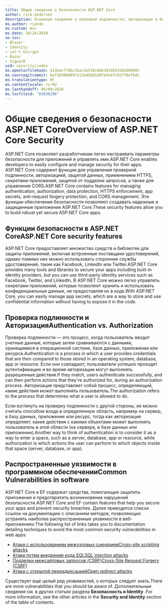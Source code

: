 ```yaml
---
title: Общие сведения о безопасности ASP.NET Core
author: rick-anderson
description: Основные сведения о проверки подлинности, авторизации и безопасности в ASP.NET Core.
ms.author: riande
ms.custom: mvc
ms.date: 10/24/2018
no-loc:
- Blazor
- Identity
- Let's Encrypt
- Razor
- SignalR
uid: security/index
ms.openlocfilehash: 413b4cf786c31ac3a538c8663014b53502d90d0c
ms.sourcegitcommit: 6a71b560d897e13ad5b61d07afe4fcb57f8ef6dc
ms.translationtype: HT
ms.contentlocale: ru-RU
ms.lasthandoff: 06/09/2020
ms.locfileid: "83838296"
---
```

# <a name="overview-of-aspnet-core-security"></a><span data-ttu-id="f1531-103">Общие сведения о безопасности ASP.NET Core</span><span class="sxs-lookup"><span data-stu-id="f1531-103">Overview of ASP.NET Core Security</span></span>

<span data-ttu-id="f1531-104">ASP.NET Core позволяет разработчикам легко настраивать параметры безопасности для приложений и управлять ими.</span><span class="sxs-lookup"><span data-stu-id="f1531-104">ASP.NET Core enables developers to easily configure and manage security for their apps.</span></span> <span data-ttu-id="f1531-105">ASP.NET Core содержит функции для управления проверкой подлинности, авторизацией, защитой данных, применением HTTPS, секретами приложений, защитой от подделки запросов, а также для управления CORS.</span><span class="sxs-lookup"><span data-stu-id="f1531-105">ASP.NET Core contains features for managing authentication, authorization, data protection, HTTPS enforcement, app secrets, anti-request forgery protection, and CORS management.</span></span> <span data-ttu-id="f1531-106">Эти функции обеспечения безопасности позволяют создавать надежные и защищенные приложения ASP.NET Core.</span><span class="sxs-lookup"><span data-stu-id="f1531-106">These security features allow you to build robust yet secure ASP.NET Core apps.</span></span>

## <a name="aspnet-core-security-features"></a><span data-ttu-id="f1531-107">Функции безопасности в ASP.NET Core</span><span class="sxs-lookup"><span data-stu-id="f1531-107">ASP.NET Core security features</span></span>

<span data-ttu-id="f1531-108">ASP.NET Core предоставляет множество средств и библиотек для защиты приложений, включая встроенные поставщики удостоверений, однако помимо них можно использовать сторонние службы удостоверений, такие как Facebook, LinkedIn или Twitter.</span><span class="sxs-lookup"><span data-stu-id="f1531-108">ASP.NET Core provides many tools and libraries to secure your apps including built-in identity providers, but you can use third-party identity services such as Facebook, Twitter, and LinkedIn.</span></span> <span data-ttu-id="f1531-109">В ASP.NET Core можно легко управлять секретами приложений, которые позволяют хранить и использовать конфиденциальные данные, не предоставляя их в коде.</span><span class="sxs-lookup"><span data-stu-id="f1531-109">With ASP.NET Core, you can easily manage app secrets, which are a way to store and use confidential information without having to expose it in the code.</span></span>

## <a name="authentication-vs-authorization"></a><span data-ttu-id="f1531-110">Проверка подлинности и Авторизация</span><span class="sxs-lookup"><span data-stu-id="f1531-110">Authentication vs. Authorization</span></span>

<span data-ttu-id="f1531-111">Проверка подлинности — это процесс, когда пользователь вводит учетные данные, которые затем сравниваются с данными, хранящимися в операционной системе, базе данных, приложении или ресурсе.</span><span class="sxs-lookup"><span data-stu-id="f1531-111">Authentication is a process in which a user provides credentials that are then compared to those stored in an operating system, database, app or resource.</span></span> <span data-ttu-id="f1531-112">Если они совпадают, пользователи успешно проходят аутентификацию и во время авторизации могут выполнять разрешенные действия.</span><span class="sxs-lookup"><span data-stu-id="f1531-112">If they match, users authenticate successfully, and can then perform actions that they're authorized for, during an authorization process.</span></span> <span data-ttu-id="f1531-113">Авторизация представляет собой процесс, определяющий, какие действия может выполнять пользователь.</span><span class="sxs-lookup"><span data-stu-id="f1531-113">The authorization refers to the process that determines what a user is allowed to do.</span></span>

<span data-ttu-id="f1531-114">Если взглянуть на проверку подлинности с другой стороны, ее можно считать способом входа в определенную область, например на сервер, в базу данных, приложение или ресурс, тогда как авторизация определяет, какие действия с какими объектами может выполнять пользователь в этой области (на сервере, в базе данных или приложении).</span><span class="sxs-lookup"><span data-stu-id="f1531-114">Another way to think of authentication is to consider it as a way to enter a space, such as a server, database, app or resource, while authorization is which actions the user can perform to which objects inside that space (server, database, or app).</span></span>

## <a name="common-vulnerabilities-in-software"></a><span data-ttu-id="f1531-115">Распространенные уязвимости в программном обеспечении</span><span class="sxs-lookup"><span data-stu-id="f1531-115">Common Vulnerabilities in software</span></span>

<span data-ttu-id="f1531-116">ASP.NET Core и EF содержат средства, помогающие защитить приложения и предотвратить возникновение нарушений безопасности.</span><span class="sxs-lookup"><span data-stu-id="f1531-116">ASP.NET Core and EF contain features that help you secure your apps and prevent security breaches.</span></span> <span data-ttu-id="f1531-117">Далее приводится список ссылок на документацию с описанием методов, позволяющих устранять наиболее распространенные уязвимости в веб-приложениях:</span><span class="sxs-lookup"><span data-stu-id="f1531-117">The following list of links takes you to documentation detailing techniques to avoid the most common security vulnerabilities in web apps:</span></span>

* [<span data-ttu-id="f1531-118">Атаки с использованием межузловых сценариев</span><span class="sxs-lookup"><span data-stu-id="f1531-118">Cross-site scripting attacks</span></span>](xref:security/cross-site-scripting)
* [<span data-ttu-id="f1531-119">Атаки путем внедрения кода SQL</span><span class="sxs-lookup"><span data-stu-id="f1531-119">SQL injection attacks</span></span>](/ef/core/querying/raw-sql)
* [<span data-ttu-id="f1531-120">Подделки межсайтовых запросов (CSRF)</span><span class="sxs-lookup"><span data-stu-id="f1531-120">Cross-Site Request Forgery (CSRF)</span></span>](xref:security/anti-request-forgery)
* [<span data-ttu-id="f1531-121">Атаки с открытой переадресацией</span><span class="sxs-lookup"><span data-stu-id="f1531-121">Open redirect attacks</span></span>](xref:security/preventing-open-redirects)

<span data-ttu-id="f1531-122">Существует еще целый ряд уязвимостей, о которых следует знать.</span><span class="sxs-lookup"><span data-stu-id="f1531-122">There are more vulnerabilities that you should be aware of.</span></span> <span data-ttu-id="f1531-123">Дополнительные сведения см. в других статьях раздела **Безопасность и Identity** .</span><span class="sxs-lookup"><span data-stu-id="f1531-123">For more information, see the other articles in the **Security and Identity** section of the table of contents.</span></span>
